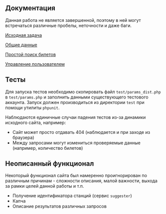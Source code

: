 ## Документация

Данная работа не является завершенной, поэтому в ней могут встречаться различные
пробелы, неточности и даже баги.

[Исходная задача](doc/problem.md)

[Общие данные](doc/common.md)

[Простой поиск билетов](doc/tickets.md)

[Управление пользователем](doc/customer.md)

## Тесты

Для запуска тестов необходимо скопировать файл `test/params_dist.php`
в `test/params.php` и заполнить данными существующего тестового аккаунта.
Запуск должен производиться из директории `test` при помощи утилиты `phpunit`.

Наблюдаются единичные случаи падения тестов из-за динамики исходного сайта, например:

- Сайт может просто отдавать 404 (наблюдается и при заходе из браузера)
- Между запросами могут измениться проверяемые данные (например, количество билетов)

## Неописанный функционал

Некоторый функционал сайта был намеренно проигнорирован по различным причинам -
сложности описания, малой важности, выхода за рамки целей данной работы и т.п.

- Получение идентификатора станций (сервис `suggester`)
- Капча
- Описание результатов различных запросов
